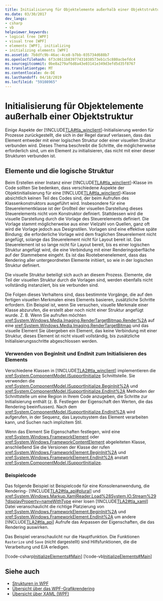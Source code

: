 ```yaml
---
title: Initialisierung für Objektelemente außerhalb einer Objektstruktur
ms.date: 03/30/2017
dev_langs:
- csharp
- vb
helpviewer_keywords:
- logical tree [WPF]
- visual tree [WPF]
- elements [WPF], initializing
- initializing elements [WPF]
ms.assetid: 7b8dfc9b-46ac-4ce8-b7bb-035734d688b7
ms.openlocfilehash: 6f3c8611b83977431038573eb1c5c880acbefdc4
ms.sourcegitcommit: 0be8a279af6d8a43e03141e349d3efd5d35f8767
ms.translationtype: MT
ms.contentlocale: de-DE
ms.lasthandoff: 04/18/2019
ms.locfileid: "59108965"
---
```

# <a name="initialization-for-object-elements-not-in-an-object-tree"></a>Initialisierung für Objektelemente außerhalb einer Objektstruktur
Einige Aspekte der [!INCLUDE[TLA#tla_winclient](../../../../includes/tlasharptla-winclient-md.md)]-Initialisierung werden für Prozesse zurückgestellt, die sich in der Regel darauf verlassen, dass das Element entweder mit einer logischen Struktur oder einer visuellen Struktur verbunden wird. Dieses Thema beschreibt die Schritte, die möglicherweise erforderlich sind, um ein Element zu initialisieren, das nicht mit einer dieser Strukturen verbunden ist.  

## <a name="elements-and-the-logical-tree"></a>Elemente und die logische Struktur  
 Beim Erstellen einer Instanz einer [!INCLUDE[TLA#tla_winclient](../../../../includes/tlasharptla-winclient-md.md)]-Klasse im Code sollten Sie bedenken, dass verschiedene Aspekte der Objektinitialisierung für eine [!INCLUDE[TLA#tla_winclient](../../../../includes/tlasharptla-winclient-md.md)]-Klasse absichtlich keinen Teil des Codes sind, der beim Aufrufen des Klassenkonstruktors ausgeführt wird. Insbesondere für eine Steuerelementklasse ist der Großteil der visuellen Darstellung dieses Steuerelements nicht vom Konstruktor definiert. Stattdessen wird die visuelle Darstellung durch die Vorlage des Steuerelements definiert. Die Vorlage stammt möglicherweise aus einer Vielzahl von Quellen, ganz oft wird die Vorlage jedoch aus Designstilen. Vorlagen sind eine effektive späte Bindung; die erforderliche Vorlage wird dem fraglichen Steuerelement nicht angefügt, solange das Steuerelement nicht für Layout bereit ist. Das Steuerelement ist so lange nicht für Layout bereit, bis es einer logischen Struktur angefügt wird, die eine Verbindung mit einer Renderingoberfläche auf der Stammebene eingeht. Es ist das Rootebenenelement, dass das Rendering aller untergeordneten Elemente initiiert, so wie in der logischen Struktur definiert.  
  
 Die visuelle Struktur beteiligt sich auch an diesem Prozess. Elemente, die Teil der visuellen Struktur durch die Vorlagen sind, werden ebenfalls nicht vollständig instanziiert, bis sie verbunden sind.  
  
 Die Folgen dieses Verhaltens sind, dass bestimmte Vorgänge, die auf den fertigen visuellen Merkmalen eines Elements basieren, zusätzliche Schritte erfordern. Ein Beispiel ist, wenn Sie versuchen, visuelle Merkmale einer Klasse abzurufen, die erstellt aber noch nicht einer Struktur angefügt wurde. Z. B. Wenn Sie aufrufen möchten <xref:System.Windows.Media.Imaging.RenderTargetBitmap.Render%2A> auf eine <xref:System.Windows.Media.Imaging.RenderTargetBitmap> und das visuelle Element Sie übergeben ein Element, das keine Verbindung mit einer Struktur, dieses Element ist nicht visuell vollständig, bis zusätzliche Initialisierungsschritte abgeschlossen werden.  
  
### <a name="using-begininit-and-endinit-to-initialize-the-element"></a>Verwenden von BeginInit und EndInit zum Initialisieren des Elements  
 Verschiedene Klassen in [!INCLUDE[TLA2#tla_winclient](../../../../includes/tla2sharptla-winclient-md.md)] implementieren die <xref:System.ComponentModel.ISupportInitialize> Schnittstelle. Sie verwenden die <xref:System.ComponentModel.ISupportInitialize.BeginInit%2A> und <xref:System.ComponentModel.ISupportInitialize.EndInit%2A> Methoden der Schnittstelle um eine Region in Ihrem Code anzugeben, die Schritte zur Initialisierung enthält (z. B. Festlegen der Eigenschaft den Werten, die das Rendering beeinflussen). Nach dem <xref:System.ComponentModel.ISupportInitialize.EndInit%2A> wird aufgerufen, in der Sequenz, das Layoutsystem das Element verarbeiten kann, und Suchen nach implizitem Stil.  
  
 Wenn das Element Sie Eigenschaften festlegen, wird eine <xref:System.Windows.FrameworkElement> oder <xref:System.Windows.FrameworkContentElement> abgeleiteten Klasse, anschließend Sie die Versionen der Klasse der rufen <xref:System.Windows.FrameworkElement.BeginInit%2A> und <xref:System.Windows.FrameworkElement.EndInit%2A> anstatt <xref:System.ComponentModel.ISupportInitialize>.  
  
### <a name="sample-code"></a>Beispielcode  
 Das folgende Beispiel ist Beispielcode für eine Konsolenanwendung, die Rendering- [!INCLUDE[TLA2#tla_api#plural](../../../../includes/tla2sharptla-apisharpplural-md.md)] und <xref:System.Windows.Markup.XamlReader.Load%28System.IO.Stream%29?displayProperty=nameWithType> einer losen [!INCLUDE[TLA2#tla_xaml](../../../../includes/tla2sharptla-xaml-md.md)] Datei veranschaulicht die richtige Platzierung von <xref:System.Windows.FrameworkElement.BeginInit%2A> und <xref:System.Windows.FrameworkElement.EndInit%2A> um andere [!INCLUDE[TLA2#tla_api](../../../../includes/tla2sharptla-api-md.md)] Aufrufe das Anpassen der Eigenschaften, die das Rendering auswirken.  
  
 Das Beispiel veranschaulicht nur die Hauptfunktion. Die Funktionen `Rasterize` und `Save` (nicht dargestellt) sind Hilfsfunktionen, die die Verarbeitung und E/A erledigen.  
  
 [!code-csharp[InitializeElements#Main](~/samples/snippets/csharp/VS_Snippets_Wpf/InitializeElements/CSharp/initializeelements.cs#main)]
 [!code-vb[InitializeElements#Main](~/samples/snippets/visualbasic/VS_Snippets_Wpf/InitializeElements/VisualBasic/initializeelements.vb#main)]  
  
## <a name="see-also"></a>Siehe auch

- [Strukturen in WPF](trees-in-wpf.md)
- [Übersicht über das WPF-Grafikrendering](../graphics-multimedia/wpf-graphics-rendering-overview.md)
- [Übersicht über XAML (WPF)](xaml-overview-wpf.md)
